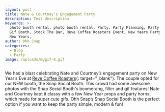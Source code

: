 ```yaml
---
layout: post
title: Nate & Courtney's Engagement Party
description: Test description
keywords: >-
  photo booth rental, photo booth rental, Party, Party Planning, Party Ideas,
  Gif Booth, Stock The Bar, Reve Coffee Roasters Event, New Years Party Ideas,
  New Years, 
author: Ohh Snap
categories:
  - Blog
  - Party
image: /uploads/mygif-8.gif
---
```

We had a blast celebrating Nate and Courtney’s engagement party on New Year’s Eve at&nbsp;[Reve Coffee Roasters](https://revecoffeeroasters.com/){: target="_blank"}. The couple opted for our NEW booth, the Snap Social Booth. This crowd had some awesome photos with the Snap Social Booth's boomerang, filter and gif features\! Nate and Courtney kept it classy with a few New Year props and party horns, which made for super cute gifs. Ohh Snap’s Snap Social Booth is the perfect option if you want to keep the party simple, modern & fun\!